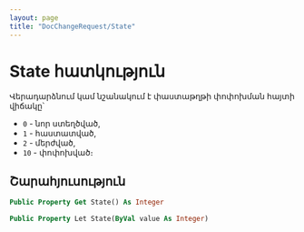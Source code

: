 ```yaml
---
layout: page
title: "DocChangeRequest/State"
---
```


# State հատկություն

Վերադարձնում կամ նշանակում է փաստաթղթի փոփոխման հայտի վիճակը՝

* `0` - նոր ստեղծված,
* `1` - հաստատված,
* `2` - մերժված,
* `10` - փոփոխված։

## Շարահյուսություն 

``` vb
Public Property Get State() As Integer 
```

``` vb
Public Property Let State(ByVal value As Integer) 
```
